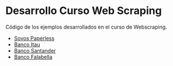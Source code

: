# Desarrollo Curso Web Scraping

Código de los ejemplos desarrollados en el curso de Webscraping.

- [Sovos Paperless](sovos-paperless)
- [Banco Itau](banco-itau)
- [Banco Santander](banco-santander)
- [Banco Falabella](banco-falabella)
